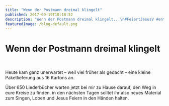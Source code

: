 ```yaml
---
title: "Wenn der Postmann dreimal klingelt"
published: 2017-09-19T10:10:52
description: "Wenn der Postmann dreimal klingelt...\n#FeiertJesusV #entschieden #WirSindDerNordbund"
featuredImage: /blog-default.png
---
```


# Wenn der Postmann dreimal klingelt

<img loading="lazy" src="/old/DSC_1304.jpg" alt> <img loading="lazy" src="/old/DSC_1307.jpg" alt>

Heute kam ganz unerwartet &#8211; weil viel früher als gedacht &#8211; eine kleine Paketlieferung aus 16 Kartons an.

Über 650 Liederbücher warten jetzt bei mir zu Hause darauf, den Weg in eure Kreise zu finden. in den nächsten Tagen solltet ihr also neues Material zum Singen, Loben und Jesus Feiern in den Händen halten.